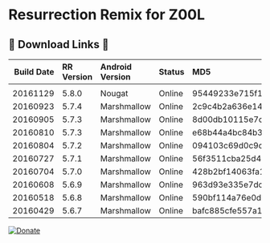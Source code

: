 # Resurrection Remix for Z00L

## &#x1F534; Download Links &#x1F534;

|Build Date|RR Version|Android Version|Status|MD5|Download Link
|----:|:-----|:-----|:-----|:-----|:-----|
| |
|20161129|5.8.0|Nougat|Online|95449233e715f190ef71a1bd20bb4f21|[Download](https://basketbuild.com/filedl/devs?dev=Fabb2303&dl=Fabb2303/ResurrectionRemix/Z00L/ResurrectionRemix-N-v5.8.0-20161129-Z00L.zip)
|20160923|5.7.4|Marshmallow|Online|2c9c4b2a636e143f29bf6a6fc3d1a779|[Download](https://basketbuild.com/filedl/devs?dev=Fabb2303&dl=Fabb2303/ResurrectionRemix/Z00L/ResurrectionRemix-M-v5.7.4-20160923-Z00L.zip)
|20160905|5.7.3|Marshmallow|Online|8d00db10115e7dda0578a955314c41d1|[Download](https://basketbuild.com/filedl/devs?dev=Fabb2303&dl=Fabb2303/ResurrectionRemix/Z00L/ResurrectionRemix-M-v5.7.3-20160905-Z00L.zip)
|20160810|5.7.3|Marshmallow|Online|e68b44a4bc84b38b57c9b6b15b9b6fc1|[Download](https://basketbuild.com/filedl/devs?dev=Fabb2303&dl=Fabb2303/ResurrectionRemix/Z00L/ResurrectionRemix-M-v5.7.3-20160810-Z00L.zip)
|20160804|5.7.2|Marshmallow|Online|094103c69d0c9d0584feed1dcbeed416|[Download](https://basketbuild.com/filedl/devs?dev=Fabb2303&dl=Fabb2303/ResurrectionRemix/Z00L/ResurrectionRemix-M-v5.7.2-20160804-Z00L.zip)
|20160727|5.7.1|Marshmallow|Online|56f3511cba25d494f700d1202bf6fc07|[Download](https://basketbuild.com/filedl/devs?dev=Fabb2303&dl=Fabb2303/ResurrectionRemix/Z00L/ResurrectionRemix-M-v5.7.1-20160727-Z00L.zip)
|20160704|5.7.0|Marshmallow|Online|428b2bf14063fa1d8e8dbf5b48f80e65|[Download](https://basketbuild.com/filedl/devs?dev=Fabb2303&dl=Fabb2303/ResurrectionRemix/Z00L/ResurrectionRemix-M-v5.7.0-20160704-Z00L.zip)
|20160608|5.6.9|Marshmallow|Online|963d93e335e7dceb975179ad09b8a04b|[Download](https://basketbuild.com/filedl/devs?dev=Fabb2303&dl=Fabb2303/ResurrectionRemix/Z00L/ResurrectionRemix-M-v5.6.9-20160608-Z00L.zip)
|20160518|5.6.8|Marshmallow|Online|590bf114a76e0dbb92502199d05dc519|[Download](https://basketbuild.com/filedl/devs?dev=Fabb2303&dl=Fabb2303/ResurrectionRemix/Z00L/ResurrectionRemix-M-v5.6.8-20160518-Z00L.zip)
|20160429|5.6.7|Marshmallow|Online|bafc885cfe557a14f1674a535c196ee7|[Download](https://basketbuild.com/filedl/devs?dev=Fabb2303&dl=Fabb2303/ResurrectionRemix/Z00L/ResurrectionRemix-M-v5.6.7-20160429-Z00L.zip)
[![Donate](https://img.shields.io/badge/donate-on%20paypal-009cde.svg?maxAge=86400)](https://goo.gl/DS0iqC)
